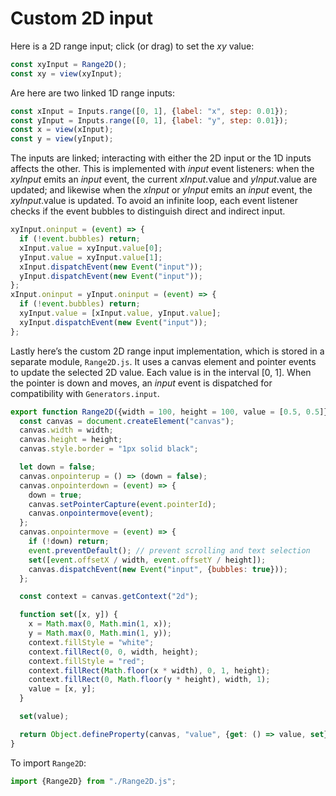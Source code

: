 # Custom 2D input

Here is a 2D range input; click (or drag) to set the _xy_ value:

```js echo
const xyInput = Range2D();
const xy = view(xyInput);
```

Are here are two linked 1D range inputs:

```js echo
const xInput = Inputs.range([0, 1], {label: "x", step: 0.01});
const yInput = Inputs.range([0, 1], {label: "y", step: 0.01});
const x = view(xInput);
const y = view(yInput);
```

The inputs are linked; interacting with either the 2D input or the 1D inputs affects the other. This is implemented with _input_ event listeners: when the _xyInput_ emits an _input_ event, the current _xInput_.value and _yInput_.value are updated; and likewise when the _xInput_ or _yInput_ emits an _input_ event, the _xyInput_.value is updated. To avoid an infinite loop, each event listener checks if the event bubbles to distinguish direct and indirect input.

```js echo
xyInput.oninput = (event) => {
  if (!event.bubbles) return;
  xInput.value = xyInput.value[0];
  yInput.value = xyInput.value[1];
  xInput.dispatchEvent(new Event("input"));
  yInput.dispatchEvent(new Event("input"));
};
xInput.oninput = yInput.oninput = (event) => {
  if (!event.bubbles) return;
  xyInput.value = [xInput.value, yInput.value];
  xyInput.dispatchEvent(new Event("input"));
};
```

Lastly here’s the custom 2D range input implementation, which is stored in a separate module, `Range2D.js`. It uses a canvas element and pointer events to update the selected 2D value. Each value is in the interval [0, 1]. When the pointer is down and moves, an _input_ event is dispatched for compatibility with `Generators.input`.

```js run=false
export function Range2D({width = 100, height = 100, value = [0.5, 0.5]} = {}) {
  const canvas = document.createElement("canvas");
  canvas.width = width;
  canvas.height = height;
  canvas.style.border = "1px solid black";

  let down = false;
  canvas.onpointerup = () => (down = false);
  canvas.onpointerdown = (event) => {
    down = true;
    canvas.setPointerCapture(event.pointerId);
    canvas.onpointermove(event);
  };
  canvas.onpointermove = (event) => {
    if (!down) return;
    event.preventDefault(); // prevent scrolling and text selection
    set([event.offsetX / width, event.offsetY / height]);
    canvas.dispatchEvent(new Event("input", {bubbles: true}));
  };

  const context = canvas.getContext("2d");

  function set([x, y]) {
    x = Math.max(0, Math.min(1, x));
    y = Math.max(0, Math.min(1, y));
    context.fillStyle = "white";
    context.fillRect(0, 0, width, height);
    context.fillStyle = "red";
    context.fillRect(Math.floor(x * width), 0, 1, height);
    context.fillRect(0, Math.floor(y * height), width, 1);
    value = [x, y];
  }

  set(value);

  return Object.defineProperty(canvas, "value", {get: () => value, set});
}
```

To import `Range2D`:

```js echo
import {Range2D} from "./Range2D.js";
```
